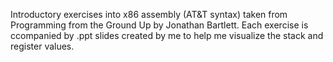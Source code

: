 Introductory exercises into x86 assembly (AT&T syntax) taken from Programming from the Ground Up by Jonathan Bartlett. Each exercise is ccompanied by .ppt slides created by me to help me visualize the stack and register values. 
